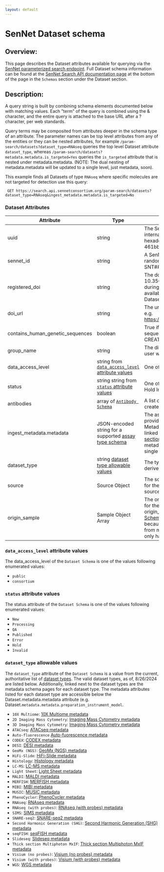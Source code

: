```yaml
---
layout: default
---
```


# SenNet Dataset schema

## Overview:
This page describes the Dataset attributes available for querying via the [SenNet parameterized search endpoint](index.html).  Full Dataset schema information can be found at the [SenNet Search API documentation page](https://smart-api.info/ui/10ed9b5eb8ff960d4431befc591ed842) at the bottom of the page in the `Schemas` section under the Dataset section.


## Description: 
A query string is built by combining schema elements documented below with matching values.  Each "term" of the query is combined using the & character, and the entire query is attached to the base URL after a ? character, per web standards.

Query terms may be composited from attributes deeper in the schema type of an attribute. The parameter names can be top level attributes from any of the entities or they can be nested attributes, for example `/param-search/datasets?dataset_type=RNAseq` queries the top level Dataset attribute `dataset_type`, whereas `/param-search/datasets?metadata.metadata.is_targeted=Yes` queries the `is_targeted` attribute that is nested under metadata.metadata. (NOTE: The dual nesting of metadata.metadata will be updated to a single level, just metadata, soon).

This example finds all Datasets of type `RNAseq` where specific molecules are not targeted for detection use this query:
```
 GET https://search.api.sennetconsortium.org/param-search/datasets?dataset_type=RNAseq&ingest_metadata.metadata.is_targeted=No
```

### Dataset Attributes

| Attribute                       | Type                                                                                    | Description                                                                                                                                                                                                                                          |
|---------------------------------|-----------------------------------------------------------------------------------------|------------------------------------------------------------------------------------------------------------------------------------------------------------------------------------------------------------------------------------------------------|
| uuid                            | string                                                                                  | The SenNet unique identifier, intended for internal software use only. This is a 32 digit hexadecimal uuid e.g. 461bbfdc353a2673e381f632510b0f17                                                                                                     |
| sennet_id                       | string                                                                                  | A SenNet Consortium wide unique identifier randomly generated in the format SNT###.ABCD.### for every entity.                                                                                                                                        |
| registered_doi                  | string                                                                                  | The doi of a the registered entity. e.g. 10.35079/hbm289.pcbm.487. This is set during the publication process and currently available for certain Collections and Datasets.                                                                          |
| doi_url                         | string                                                                                  | The url from the doi registry for this entity. e.g. https://doi.org/10.35079/hbm289.pcbm.487                                                                                                                                                         |
| contains_human_genetic_sequences | boolean                                                                                 | True if the data contains any human genetic sequence information. Can only be set at CREATE/POST time                                                                                                                                                |
| group_name                      | string                                                                                  | The displayname of globus group which the user who created this entity is a member of                                                                                                                                                                |
| data_access_level               | string from [`data_access_level` attribute values](#data_access_level-attribute-values) | One of the values: public, consortium.                                                                                                                                                                                                               |
| status                          | string string from [`status` attribute values](#status-attribute-values)                | One of: NewProcessing, QA Published Error Hold Invalid                                                                                                                                                                                               |
| antibodies                      | array of [`Antibody Schema`](./schema-antibody.html)                                    | A list of antibodies used in the assay that created the dataset                                                                                                                                                                                      |
| ingest_metadata.metadata              | JSON-encoded string for a supported [assay type schema](#assay-type-schemas)            | The assay level metadata submitted by data providers with data. Provided as json. Metadata schemas per dataset_type are linked from the [dataset type allowable values section](#dataset_type-allowable-values). (NOTE: The dual nesting of metadata.metadata will be updated to a single level, just metadata, soon).                |
| dataset_type                    | string [dataset type allowable values](#dataset_type-allowable-values)                                 |  The type of data contained in the dataset (as derived from a specific assay type |
| source                    | Source Object |  The source from which the tissue was taken for the assay.  The sub-attributes under source are specified in the [Source Schema](schema-source.html) |
| origin_sample            | Sample Object Array | The organ from which the tissue was taken for the assay.  The sub-attributes under origin_samples are specified in the [Sample Schema](schema-sample.html). This is modeled as an array because it is possible for data to be derived from multiple organs, but currently SenNet only has data derived from a single organ. |


### `data_access_level` attribute values
The data_access_level of the `Dataset Schema` is one of the values following enumerated values:
- `public`
- `consortium`

### `status` attribute values
The status attribute of the `Dataset Schema` is one of the values following enumerated values:
- `New`
- `Processing`
- `QA`
- `Published`
- `Error`
- `Hold`
- `Invalid`

### `dataset_type` allowable values
The `dataset_type` attribute of the `Dataset Schema` is a value from the current, authoritative list of [dataset types](https://ontology.api.hubmapconsortium.org/dataset-types?application_context=SENNET). The valid dataset types, as of, 8/26/2024 are listed below.  Additionally, linked next to the dataset types are the metadata schema pages for each dataset type.  The metadata attributes listed for each dataset type are accessible below the Dataset.metadata.metadata attribute (e.g. Dataset.`metadata.metadata.preparation_instrument_model`.

- `10X Multiome`: [10X Multiome metadata](../assays/metadata/10XMultiome.html)
- `2D Imaging Mass Cytometry`: [Imaging Mass Cytometry metadata](../assays/metadata/IMC.html)
- `3D Imaging Mass Cytometry`: [Imaging Mass Cytometry metadata](../assays/metadata/IMC.html)
- `ATACseq`: [ATACseq metadata](../assays/metadata/ATACseq.html)
- `Auto-fluorescence` [Auto-fuorescence metadata](../assays/metadata/AutoFluorescence.html)
- `CODEX`: [CODEX metadata](../assays/metadata/CODEX.html)
- `DESI`: [DESI metadata](../assays/metadata/DESI.html)
- `GeoMx (NGS)`: [GeoMx (NGS) metadata](../assays/metadata/GeoMx.html)
- `HiFi-Slide`: [HiFi-Slide metadata](../assays/metadata/HiFi-Slide.html)
- `Histology`: [Histology metadata](../assays/metadata/Histology.html)
- `LC-MS`: [LC-MS metadata](../assays/metadata/LC-MS.html)
- `Light Sheet`: [Light Sheet metadata](../assays/metadata/LightSheet.html)
- `MALDI`: [MALDI metadata](../assays/metadata/MALDI.html)
- `MERFISH`: [MERFISH metadata](../assays/metadata/MERFISH.html)
- `MIBI`: [MIBI metadata](../assays/metadata/MIBI.html)
- `MUSIC`: [MUSIC metadata](../assays/metadata/MUSIC.html)
- `PhenoCycler`: [PhenoCycler metadata](../assays/metadata/PhenoCycler.html)
- `RNAseq`: [RNAseq metadata](../assays/metadata/RNAseq.html)
- `RNAseq (with probes)`: [RNAseq (with probes) metadata](../assays/metadata/RNAseqWithProbes.html)
- `SIMS`: [SIMS metadata](../assays/metadata/SIMS.html)
- `SNARE-seq2`: [SNARE-seq2 metadata](../assays/metadata/SnareSeq2.html)
- `Second Harmonic Generation (SHG)`: [Second Harmonic Generation (SHG) metadata](../assays/metadata/SecondHarmonicGeneration.html)
- `seqFISH`: [seqFISH metadata](../assays/metadata/seqFISH.html)
- `Slideseq`: [Slideseq metadata](../assays/metadata/Slide-seq.html)
- `Thick section Multiphoton MxIF`: [Thick section Multiphoton MxIF metadata](../assays/metadata/ThickSectionMultiphotonMxIF.html)
- `Visium (no probes)`: [Visium (no probes) metadata](../assays/metadata/VisiumNoProbes.html)
- `Visium (with probes)`: [Visium (with probes) metadata](../assays/metadata/VisiumWithProbes.html)
- `WGS`: [WGS metadata](../assays/metadata/WGS.html)
